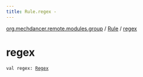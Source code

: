 ```yaml
---
title: Rule.regex - 
---
```


[org.mechdancer.remote.modules.group](../index.html) / [Rule](index.html) / [regex](./regex.html)

# regex

`val regex: `[`Regex`](https://kotlinlang.org/api/latest/jvm/stdlib/kotlin.text/-regex/index.html)